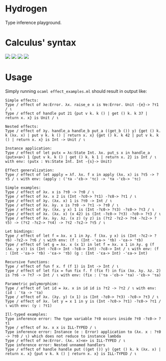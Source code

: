 # Hydrogen
Type inference playground.

# Calculus' syntax
<img src="https://render.githubusercontent.com/render/math?math=\text{var} \ni x,\dots">

<img src="https://render.githubusercontent.com/render/math?math=\text{tvar} \ni \alpha,\dots">

<img src="https://render.githubusercontent.com/render/math?math=\text{type} \ni \tau \Coloneqq \alpha \mid \text{Int} \mid \tau \rightarrow \tau">

<img src="https://render.githubusercontent.com/render/math?math=\text{expr} \ni e \Coloneqq x \mid n \mid \lambda x . e \mid \text{fun} f x . e \mid e \: e \mid \text{let} x = e \: \text{in} \: e">

# Usage
Simply running `ocaml effect_examples.ml` should result in output like:
```
Simple effects:
Type / effect of λe:Error. λx. raise_e x is ∀e:Error. Unit -{e}-> ?τ1 / ι
Type / effect of handle put 21 {put v k. k () | get () k. k 37 | return x. x} is Unit / ι

Nested effects:
Type / effect of λy. handle_a handle_b put_a ((get_b ()) y) {get () k. k (λx. x) | put v k. k () | return x. x} {get () k. k 42 | put v k. k () | return x. x} is Int -> Unit / ι

Instance application:
Type / effect of let putx = λs:State Int. λx. put_s x in handle_a (putx<a>) 1 {put v k. k () | get () k. k 1 | return x. 2} is Int / ι with env: (putx : ∀s:State Int. Int -{s}-> Unit)

Effect generalization:
Type / effect of let apply = λf. λx. f x in apply (λx. x) is ?τ5 -> ?τ5 / ι with env: (apply : ('τa -'εb-> 'τc) -> 'τa -'εb-> 'τc)

Simple examples:
Type / effect of λx. x is ?τ0 -> ?τ0 / ι
Type / effect of λx. x 2 is (Int -?ε0-> ?τ1) -?ε0-> ?τ1 / ι
Type / effect of λy. (λx. x) 1 is ?τ0 -> Int / ι
Type / effect of λx. λy. x is ?τ0 -> ?τ1 -> ?τ0 / ι
Type / effect of λy. (λx. y x) 1 is (Int -?ε0-> ?τ3) -?ε0-> ?τ3 / ι
Type / effect of λx. (λx. x) (x 42) is (Int -?ε0-> ?τ3) -?ε0-> ?τ3 / ι
Type / effect of λx. λy. λz. (x z) (y z) is (?τ2 -?ε2-> ?τ4 -?ε2-> ?τ5) -> (?τ2 -?ε2-> ?τ4) -> ?τ2 -?ε2-> ?τ5 / ι

Let bindings:
Type / effect of let f = λx. x 1 in λy. f (λx. y x) is (Int -?ε2-> ?τ6) -?ε2-> ?τ6 / ι with env: (f : (Int -'εa-> 'τb) -'εa-> 'τb)
Type / effect of let g = λx. x (x 1) in let f = λx. x 1 in λy. g (f (λx. y x)) is (Int -?ε8-> Int -?ε8-> Int) -?ε8-> Int / ι with env: (f : (Int -'εa-> 'τb) -'εa-> 'τb) (g : (Int -'εa-> Int) -'εa-> Int)

Recursive functions:
Type / effect of fun f x. f (f 1) is Int -> Int / ι
Type / effect of let fix = fun fix f. f (fix f) in fix (λx. λy. λz. 2) is ?τ6 -> ?τ7 -> Int / ι with env: (fix : ('τa -'εb-> 'τa) -'εb-> 'τa)

Parametric polymorphism:
Type / effect of let id = λx. x in id id is ?τ2 -> ?τ2 / ι with env: (id : 'τa -> 'τa)
Type / effect of λx. (λy. y) (x 1) is (Int -?ε0-> ?τ3) -?ε0-> ?τ3 / ι
Type / effect of λx. let y = x 1 in y is (Int -?ε0-> ?τ1) -?ε0-> ?τ1 / ι with env: (y : ?τ1)

Ill-typed examples:
Type inference error: The type variable ?τ0 occurs inside ?τ0 -?ε0-> ?τ1
Type / effect of λx. x x is ILL-TYPED / ι
Type inference error: Instance (e : Error) application to (λx. x : ?τ0 -> ?τ0 / ι) which does not reduce to instance lambda
Type / effect of λe:Error. (λx. x)<e> is ILL-TYPED / ι
Type inference error: Nested unnamed handlers
Type / effect of handle handle put ((get ()) y) {get () k. k (λx. x) | return x. x} {put v k. k () | return x. x} is ILL-TYPED / ι

```
